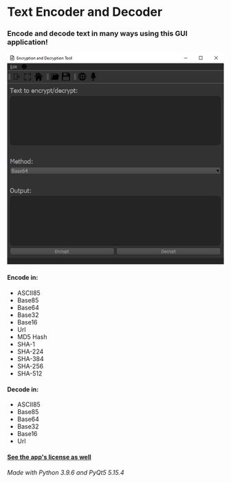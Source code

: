 # Text Encoder and Decoder

### Encode and decode text in many ways using this GUI application!

![](application.png)

#### Encode in:
- ASCII85
- Base85
- Base64
- Base32
- Base16
- Url
- MD5 Hash
- SHA-1
- SHA-224
- SHA-384
- SHA-256
- SHA-512

#### Decode in:
- ASCII85
- Base85
- Base64
- Base32
- Base16
- Url

#### [See the app's license as well](https://github.com/nonimportant/text-encode-and-decoder/blob/main/LICENSE)

###### Made with Python 3.9.6 and PyQt5 5.15.4
